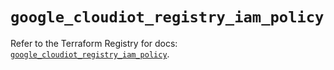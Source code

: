 # `google_cloudiot_registry_iam_policy`

Refer to the Terraform Registry for docs: [`google_cloudiot_registry_iam_policy`](https://registry.terraform.io/providers/hashicorp/google/4.85.0/docs/resources/cloudiot_registry_iam_policy).
